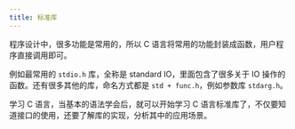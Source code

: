 ```yaml
---
title: 标准库
---
```


程序设计中，很多功能是常用的，所以 C 语言将常用的功能封装成函数，用户程序直接调用即可。

例如最常用的 `stdio.h` 库，全称是 standard IO，里面包含了很多关于 IO 操作的函数。还有很多其他的库，命名方式都是 `std + func.h`，例如参数库 `stdarg.h`。

学习 C 语言，当基本的语法学会后，就可以开始学习 C 语言标准库了，不仅要知道接口的使用，还要了解库的实现，分析其中的应用场景。